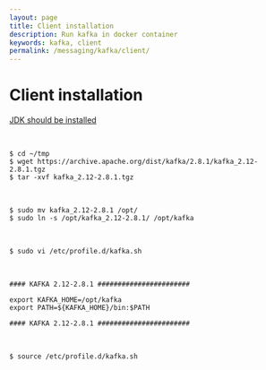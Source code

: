 ```yaml
---
layout: page
title: Client installation
description: Run kafka in docker container
keywords: kafka, client
permalink: /messaging/kafka/client/
---
```


# Client installation

[JDK should be installed](/devtools/jdk/setup/linux/)

<br/>

```
$ cd ~/tmp
$ wget https://archive.apache.org/dist/kafka/2.8.1/kafka_2.12-2.8.1.tgz
$ tar -xvf kafka_2.12-2.8.1.tgz
```

<br/>

```
$ sudo mv kafka_2.12-2.8.1 /opt/
$ sudo ln -s /opt/kafka_2.12-2.8.1/ /opt/kafka
```

<br/>

```
$ sudo vi /etc/profile.d/kafka.sh
```

<br/>

```
#### KAFKA 2.12-2.8.1 #######################

export KAFKA_HOME=/opt/kafka
export PATH=${KAFKA_HOME}/bin:$PATH

#### KAFKA 2.12-2.8.1 #######################
```

<br/>

```
$ source /etc/profile.d/kafka.sh
```

<!--

<br/>

### Who read

```
// OK!

{
    KAFKA_HOST=kafka.ru

    kafka-consumer-groups.sh    \
    --bootstrap-server ${KAFKA_HOST}:9092   \
    --describe \
    --group diabot
}

```


-->
